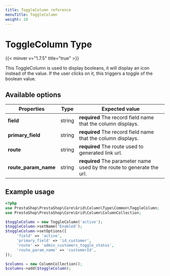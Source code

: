 ```yaml
---
title: ToggleColumn reference
menuTitle: ToggleColumn
weight: 10
---
```


# ToggleColumn Type
{{< minver v="1.7.5" title="true" >}}

This ToggleColumn is used to display booleans, it will display an icon instead of the value. If the user clicks on it, this triggers a toggle of the boolean value.

## Available options

| Properties     | Type   | Expected value                                                               |
| -------------- | ------ | ---------------------------------------------------------------------------- |
| **field**      | string | **required** The record field name that the column displays.                 |
| **primary_field**      | string | **required** The record field name that the column displays.         |
| **route** | string | **required** The route used to generated link url.                                |
| **route_param_name** | string | **required** The parameter name used by the route to generate the url. |

## Example usage

```php
<?php
use PrestaShop\PrestaShop\Core\Grid\Column\Type\Common\ToggleColumn;
use PrestaShop\PrestaShop\Core\Grid\Column\ColumnCollection;

$toggleColumn = new ToggleColumn('active');
$toggleColumn->setName('Enabled');
$toggleColumn->setOptions([
     'field' => 'active',
     'primary_field' => 'id_customer',
     'route' => 'admin_customers_toggle_status',
     'route_param_name' => 'customerId',
]);

$columns = new ColumnCollection();
$columns->add($toggleColumn);
```
